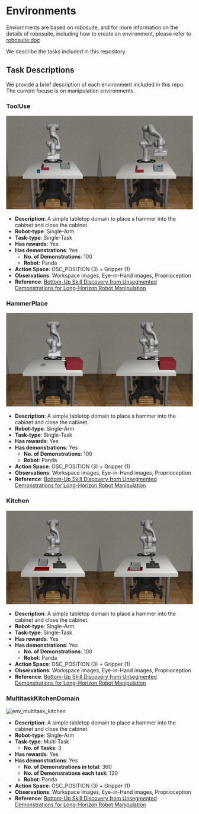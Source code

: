 # Environments

Enviornments are based on robosuite, and for more information on the
details of robosuite, including how to create an environment, please
refer to [robosuite doc](https://robosuite.ai/docs)

We describe the tasks included in this repository.

## Task Descriptions

We provide a brief description of each environment included in this repo. The current focuse is on manipulation environments.

### ToolUse
![env_tool_use](./images/env_tool_use.png)
- **Description**: A simple tabletop domain to place a hammer into the cabinet
  and close the cabinet.
- **Robot-type**: Single-Arm
- **Task-type**: Single-Task
- **Has rewards**: Yes
- **Has demonstrations**: Yes
  - **No. of Demonstrations**: 100
  - **Robot**: Panda
- **Action Space**: OSC_POSITION (3) + Gripper (1)
- **Observations**: Workspace images, Eye-in-Hand images, Proprioception
- **Reference**: [Bottom-Up Skill Discovery from Unsegmented Demonstrations for Long-Horizon Robot Manipulation](paper_link)

### HammerPlace
![env_hammer_place](./images/env_hammer_place.png)
- **Description**: A simple tabletop domain to place a hammer into the cabinet
  and close the cabinet.
- **Robot-type**: Single-Arm
- **Task-type**: Single-Task
- **Has rewards**: Yes
- **Has demonstrations**: Yes
  - **No. of Demonstrations**: 100
  - **Robot**: Panda
- **Action Space**: OSC_POSITION (3) + Gripper (1)
- **Observations**: Workspace images, Eye-in-Hand images, Proprioception
- **Reference**: [Bottom-Up Skill Discovery from Unsegmented Demonstrations for Long-Horizon Robot Manipulation](paper_link)

### Kitchen
![env_kitchen](./images/env_kitchen.png)
- **Description**: A simple tabletop domain to place a hammer into the cabinet
  and close the cabinet.
- **Robot-type**: Single-Arm
- **Task-type**: Single-Task
- **Has rewards**: Yes
- **Has demonstrations**: Yes
  - **No. of Demonstrations**: 100
  - **Robot**: Panda
- **Action Space**: OSC_POSITION (3) + Gripper (1)
- **Observations**: Workspace images, Eye-in-Hand images, Proprioception
- **Reference**: [Bottom-Up Skill Discovery from Unsegmented Demonstrations for Long-Horizon Robot Manipulation](paper_link)


### MultitaskKitchenDomain
![env_multitask_kitchen](./images/env_multi_kitchen.png)
- **Description**: A simple tabletop domain to place a hammer into the cabinet
  and close the cabinet.
- **Robot-type**: Single-Arm
- **Task-type**: Multi-Task
  - **No. of Tasks**: 3
- **Has rewards**: Yes
- **Has demonstrations**: Yes
  - **No. of Demonstrations in total**: 360
  - **No. of Demonstrations each task**: 120
  - **Robot**: Panda
- **Action Space**: OSC_POSITION (3) + Gripper (1)
- **Observations**: Workspace images, Eye-in-Hand images, Proprioception
- **Reference**: [Bottom-Up Skill Discovery from Unsegmented Demonstrations for Long-Horizon Robot Manipulation](paper_link)


